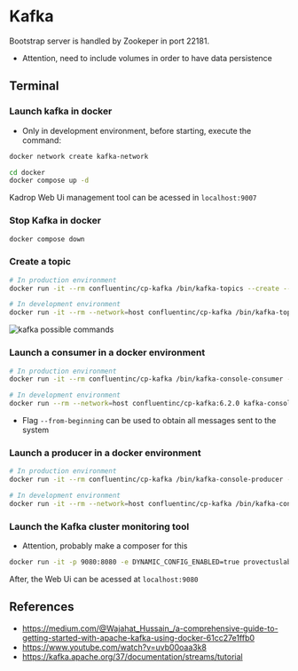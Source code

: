 # Kafka

Bootstrap server is handled by Zookeper in port 22181.

* Attention, need to include volumes in order to have data persistence

## Terminal

### Launch kafka in docker

* Only in development environment, before starting, execute the command:
```bash
docker network create kafka-network
```

```bash
cd docker
docker compose up -d
```

Kadrop Web Ui management tool can be acessed in `localhost:9007`

### Stop Kafka in docker

```bash
docker compose down
```



### Create a topic

```bash
# In production environment
docker run -it --rm confluentinc/cp-kafka /bin/kafka-topics --create --topic <TOPIC> --bootstrap-server <HOST_IP_ADDRESS>:29092

# In development environment
docker run -it --rm --network=host confluentinc/cp-kafka /bin/kafka-topics --create --topic hello-world --bootstrap-server localhost:9092
```

![kafka possible commands](image.png)

### Launch a consumer in a docker environment

```bash
# In production environment
docker run -it --rm confluentinc/cp-kafka /bin/kafka-console-consumer --bootstrap-server <HOST_IP_ADDRESS>:29092 --topic <TOPIC>

# In development environment
docker run --rm --network=host confluentinc/cp-kafka:6.2.0 kafka-console-consumer --bootstrap-server localhost:9092 --topic hello-world
```

* Flag `--from-beginning` can be used to obtain all messages sent to the system


### Launch a producer in a docker environment
```bash
# In production environment
docker run -it --rm confluentinc/cp-kafka /bin/kafka-console-producer --bootstrap-server <HOST_IP_ADDRESS>:29092 --topic <TOPIC>

# In development environment
docker run -it --rm --network=host confluentinc/cp-kafka /bin/kafka-console-producer --bootstrap-server localhost:9092 --topic hello-world
```

### Launch the Kafka cluster monitoring tool

* Attention, probably make a composer for this

```bash
docker run -it -p 9080:8080 -e DYNAMIC_CONFIG_ENABLED=true provectuslabs/kafka-ui
```

After, the Web Ui can be acessed at `localhost:9080`

## References

* https://medium.com/@Wajahat_Hussain_/a-comprehensive-guide-to-getting-started-with-apache-kafka-using-docker-61cc27e1ffb0
* https://www.youtube.com/watch?v=uvb00oaa3k8
* https://kafka.apache.org/37/documentation/streams/tutorial